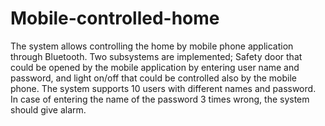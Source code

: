 # Mobile-controlled-home
The system allows controlling the home by mobile phone application through Bluetooth. Two subsystems are implemented; Safety door that could be opened by the mobile application by entering user name and password, and light on/off that could be controlled also by the mobile phone. The system supports 10 users with different names and password. In case of entering the name of the password 3 times wrong, the system should give alarm.

